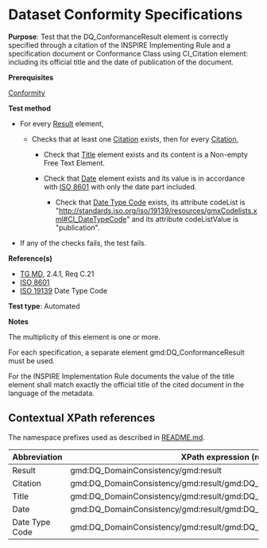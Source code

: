 # Dataset Conformity Specifications

**Purpose**: Test that the DQ_ConformanceResult element is correctly specified through a citation of the INSPIRE Implementing Rule and a specification document or Conformance Class using CI_Citation element: including its official title and the date of publication of the document.

**Prerequisites**

[Conformity](./conformity.md)

**Test method**

* For every [Result](#result) element,

    * Checks that at least one [Citation](#citation) exists, then for every [Citation](#citation),

        * Check that [Title](#title) element exists and its content is a Non-empty Free Text Element.

        * Check that [Date](#date) element exists and its value is in accordance with [ISO 8601](http://inspire.ec.europa.eu/id/ats/metadata/2.0/common/README#ref_ISO_8601) with only the date part included.

            * Check that [Date Type Code](#dateTypeCode) exists, its attribute codeList is "http://standards.iso.org/iso/19139/resources/gmxCodelists.xml#CI_DateTypeCode" and its attribute codeListValue is "publication".

* If any of the checks fails, the test fails.

**Reference(s)**	 

* [TG MD](./README.md#ref_TG_MD), 2.4.1, Req C.21
* [ISO 8601](./README.md#ref_ISO_8601)
* [ISO 19139](http://standards.iso.org/iso/19139/resources/gmxCodelists.xml#CI_DateTypeCode) Date Type Code


**Test type**: Automated

**Notes**

The multiplicity of this element is one or more.

For each specification, a separate element gmd:DQ_ConformanceResult must be used.

For the INSPIRE Implementation Rule documents the value of the title element shall match exactly the official title of the cited document in the language of the metadata.


## Contextual XPath references

The namespace prefixes used as described in [README.md](./README.md#namespaces).

Abbreviation                                   |  XPath expression (relative to /gmd:MD_Metadata/gmd:dataQualityInfo/gmd:DQ_DataQuality/gmd:report)
-----------------------------------------------| -------------------------------------------------------------------------
<a name="result"></a> Result | gmd:DQ_DomainConsistency/gmd:result
<a name="citation"></a> Citation | gmd:DQ_DomainConsistency/gmd:result/gmd:DQ_ConformanceResult/gmd:specification/gmd:CI_Citation
<a name="title"></a> Title | gmd:DQ_DomainConsistency/gmd:result/gmd:DQ_ConformanceResult/gmd:specification/gmd:CI_Citation/gmd:title
<a name="date"></a> Date | gmd:DQ_DomainConsistency/gmd:result/gmd:DQ_ConformanceResult/gmd:specification/gmd:CI_Citation/gmd:date
<a name="dateTypeCode"></a> Date Type Code | gmd:DQ_DomainConsistency/gmd:result/gmd:DQ_ConformanceResult/gmd:specification/gmd:CI_Citation/gmd:date/gmd:CI_Date/gmd:dateType/gmd:CI_DateTypeCode
